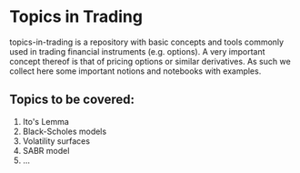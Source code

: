 # Topics in Trading 
topics-in-trading is a repository with basic concepts and tools commonly used in trading financial instruments (e.g. options). A very important concept thereof is that of pricing options or similar derivatives. As such we collect here some important notions and notebooks with examples. 

## Topics to be covered:
1. Ito's Lemma
2. Black-Scholes models
3. Volatility surfaces
4. SABR model
5. ...
